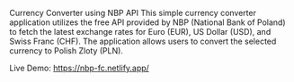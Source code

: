 Currency Converter using NBP API
This simple currency converter application utilizes the free API provided by NBP (National Bank of Poland) to fetch the latest exchange rates for Euro (EUR), US Dollar (USD), and Swiss Franc (CHF). The application allows users to convert the selected currency to Polish Zloty (PLN).

Live Demo: https://nbp-fc.netlify.app/
